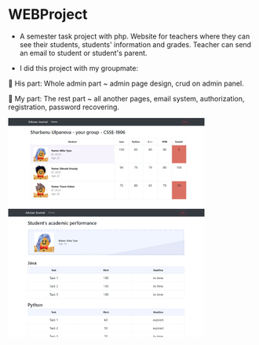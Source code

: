 # WEBProject
- A semester task project with php. Website for teachers where they can see their students, students' information and grades. Teacher can send an email to student or student's parent.

- I did this project with my groupmate: 

🍃 His part: Whole admin part ~ admin page design, crud on admin panel.
      
🍰 My part: The rest part ~ all another pages, email system, authorization, registration, password recovering.

<img src="img/img1.png" width="400" />
<img src="img/img2.png" width="400" />
